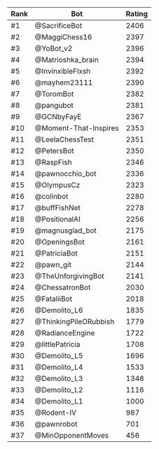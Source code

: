 Rank|Bot|Rating
---|---|---
#1|@SacrificeBot|2406
#2|@MaggiChess16|2397
#3|@YoBot_v2|2396
#4|@Matrioshka_brain|2394
#5|@InvinxibleFlxsh|2392
#6|@mayhem23111|2390
#7|@ToromBot|2382
#8|@pangubot|2381
#9|@GCNbyFayE|2367
#10|@Moment-That-Inspires|2353
#11|@LeelaChessTest|2351
#12|@PetersBot|2350
#13|@RaspFish|2346
#14|@pawnocchio_bot|2336
#15|@OlympusCz|2323
#16|@colinbot|2280
#17|@buffFishNet|2278
#18|@PositionalAI|2256
#19|@magnusglad_bot|2175
#20|@OpeningsBot|2161
#21|@PatriciaBot|2151
#22|@pawn_git|2144
#23|@TheUnforgivingBot|2141
#24|@ChessatronBot|2030
#25|@FataliiBot|2018
#26|@Demolito_L6|1835
#27|@ThinkingPileORubbish|1779
#28|@RadianceEngine|1722
#29|@littlePatricia|1708
#30|@Demolito_L5|1696
#31|@Demolito_L4|1533
#32|@Demolito_L3|1348
#33|@Demolito_L2|1116
#34|@Demolito_L1|1000
#35|@Rodent-IV|987
#36|@pawnrobot|701
#37|@MinOpponentMoves|456
